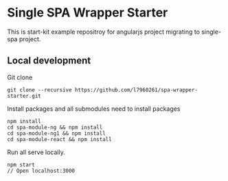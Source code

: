 # Single SPA Wrapper Starter

This is start-kit example repositroy for angularjs project migrating to single-spa project.

## Local development

Git clone
```
git clone --recursive https://github.com/l7960261/spa-wrapper-starter.git
```

Install packages and all submodules need to install packages
```
npm install
cd spa-module-ng && npm install
cd spa-module-ng1 && npm install
cd spa-module-react && npm install
```

Run all serve locally.
```
npm start
// Open localhost:3000
```